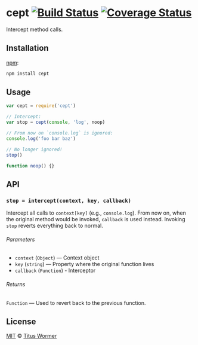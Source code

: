 # cept [![Build Status][travis-badge]][travis] [![Coverage Status][codecov-badge]][codecov]

Intercept method calls.

## Installation

[npm][]:

```bash
npm install cept
```

## Usage

```javascript
var cept = require('cept')

// Intercept:
var stop = cept(console, 'log', noop)

// From now on `console.log` is ignored:
console.log('foo bar baz')

// No longer ignored!
stop()

function noop() {}
```

## API

### `stop = intercept(context, key, callback)`

Intercept all calls to `context[key]` (e.g., `console.log`).
From now on, when the original method would be invoked, `callback`
is used instead.  Invoking `stop` reverts everything back to normal.

###### Parameters

*   `context` (`Object`) — Context object
*   `key` (`string`) — Property where the original function lives
*   `callback` (`Function`) - Interceptor

###### Returns

`Function` — Used to revert back to the previous function.

## License

[MIT][license] © [Titus Wormer][author]

<!-- Definitions -->

[travis-badge]: https://img.shields.io/travis/wooorm/cept.svg

[travis]: https://travis-ci.org/wooorm/cept

[codecov-badge]: https://img.shields.io/codecov/c/github/wooorm/cept.svg

[codecov]: https://codecov.io/github/wooorm/cept

[npm]: https://docs.npmjs.com/cli/install

[license]: LICENSE

[author]: http://wooorm.com
